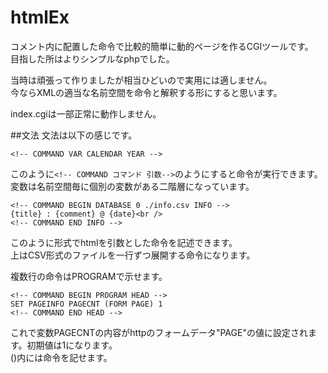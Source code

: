 ﻿# htmlEx
コメント内に配置した命令で比較的簡単に動的ページを作るCGIツールです。  
目指した所はよりシンプルなphpでした。

当時は頑張って作りましたが相当ひどいので実用には適しません。  
今ならXMLの適当な名前空間を命令と解釈する形にすると思います。

index.cgiは一部正常に動作しません。

##文法
文法は以下の感じです。
```
<!-- COMMAND VAR CALENDAR YEAR -->
```
このように``<!-- COMMAND コマンド 引数-->``のようにすると命令が実行できます。  
変数は名前空間毎に個別の変数がある二階層になっています。

```
<!-- COMMAND BEGIN DATABASE 0 ./info.csv INFO -->
{title} : {comment} @ {date}<br />
<!-- COMMAND END INFO -->
```
このように<!-- COMMAND BEGIN 命令 WORD --><!-- COMMAND END WORD -->形式でhtmlを引数とした命令を記述できます。  
上はCSV形式のファイルを一行ずつ展開する命令になります。

複数行の命令はPROGRAMで示せます。
```
<!-- COMMAND BEGIN PROGRAM HEAD -->
SET PAGEINFO PAGECNT (FORM PAGE) 1
<!-- COMMAND END HEAD -->
```
これで変数PAGECNTの内容がhttpのフォームデータ"PAGE"の値に設定されます。初期値は1になります。  
()内には命令を記せます。
